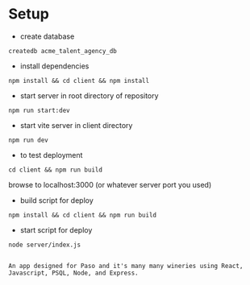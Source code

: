 # Setup

- create database

```
createdb acme_talent_agency_db
```

- install dependencies

```
npm install && cd client && npm install
```

- start server in root directory of repository
```
npm run start:dev
```

- start vite server in client directory

```
npm run dev
```

- to test deployment
```
cd client && npm run build
```

browse to localhost:3000 (or whatever server port you used)

- build script for deploy

```
npm install && cd client && npm run build

```
- start script for deploy 

```
node server/index.js


An app designed for Paso and it's many many wineries using React, Javascript, PSQL, Node, and Express.

